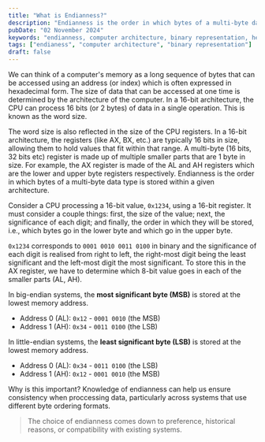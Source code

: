 ```yaml
---
title: "What is Endianness?"
description: "Endianness is the order in which bytes of a multi-byte data type is stored within a given architecture. It ensures consistency when proccessing data, particularly across systems that use different byte ordering formats."
pubDate: "02 November 2024"
keywords: "endianness, computer architecture, binary representation, hexadecimal, cpu registers, data storage"
tags: ["endianess", "computer architecture", "binary representation"]
draft: false
---
```


We can think of a computer's memory as a long sequence of bytes that can be accessed using an address (or index) which is often expressed in hexadecimal form. The size of data that can be accessed at one time is determined by the architecture of the computer. In a 16-bit architecture, the CPU can process 16 bits (or 2 bytes) of data in a single operation. This is known as the word size.

The word size is also reflected in the size of the CPU registers. In a 16-bit architecture, the registers (like AX, BX, etc.) are typically 16 bits in size, allowing them to hold values that fit within that range. A multi-byte (16 bits, 32 bits etc) register is made up of multiple smaller parts that are 1 byte in size. For example, the AX register is made of the AL and AH registers which are the lower and upper byte registers respectively. Endianness is the order in which bytes of a multi-byte data type is stored within a given architecture.

Consider a CPU processing a 16-bit value, `0x1234`, using a 16-bit register. It must consider a couple things: first, the size of the value; next, the significance of each digit; and finally, the order in which they will be stored, i.e., which bytes go in the lower byte and which go in the upper byte.

`0x1234` corresponds to `0001 0010 0011 0100` in binary and the significance of each digit is realised from right to left, the right-most digit being the least significant and the left-most digit the most significant. To store this in the AX register, we have to determine which 8-bit value goes in each of the smaller parts (AL, AH).

In big-endian systems, the **most significant byte (MSB)** is stored at the lowest memory address.
- Address 0 (AL): `0x12` - `0001 0010` (the MSB)
- Address 1 (AH): `0x34` - `0011 0100` (the LSB)

In little-endian systems, the **least significant byte (LSB)** is stored at the lowest memory address.
- Address 0 (AL): `0x34` - `0011 0100` (the LSB)
- Address 1 (AH): `0x12` -  `0001 0010` (the MSB)

Why is this important? Knowledge of endianness can help us ensure consistency when proccessing data, particularly across systems that use different byte ordering formats.

> The choice of endianness comes down to preference, historical reasons, or compatibility with existing systems. 
